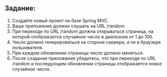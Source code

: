 ## Задание:

1. Создайте новый проект на базе Spring MVC.
2. Ваше приложение должно слушать на URL /random.
3. При переходе по URL /random должна открываться страница, на
которой отображается случайное число в диапазоне от 1 до 100.
4. Число должно генерироваться на стороне сервера, а не в браузере
пользователя.
5. При каждом обновлении страницы число должно меняться.
6. После создания приложения убедитесь, что при переходе по URL
/random и последующем обновлении страницы отображается
новое случайное число.
